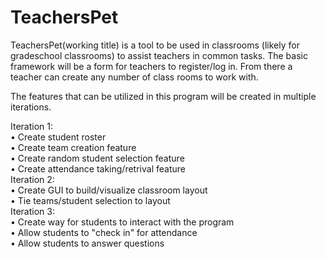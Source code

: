 TeachersPet  
===========  
TeachersPet(working title) is a tool to be used in classrooms (likely for gradeschool classrooms) to assist teachers in common tasks. The basic framework will be a form for teachers to register/log in. From there a teacher can create any number of class rooms to work with.  
  
The features that can be utilized in this program will be created in multiple iterations.

Iteration 1:  
 • Create student roster  
 • Create team creation feature   
 • Create random student selection feature  
 • Create attendance taking/retrival feature  
Iteration 2:  
 • Create GUI to build/visualize classroom layout  
 • Tie teams/student selection to layout  
Iteration 3:  
 • Create way for students to interact with the program  
 • Allow students to "check in" for attendance  
 • Allow students to answer questions  
